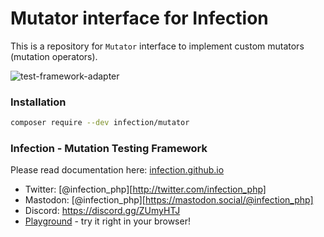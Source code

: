 # Mutator interface for Infection

This is a repository for `Mutator` interface to implement custom mutators (mutation operators).

![test-framework-adapter](./docs/test-framework-adapter.png)

### Installation

```bash
composer require --dev infection/mutator
```

### Infection - Mutation Testing Framework

Please read documentation here: [infection.github.io](http://infection.github.io)

* Twitter: [@infection_php][http://twitter.com/infection_php]
* Mastodon: [@infection_php][https://mastodon.social/@infection_php]
* Discord: https://discord.gg/ZUmyHTJ
* [Playground](https://infection-php.dev/) - try it right in your browser!
